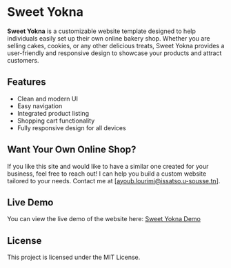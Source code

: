 # Sweet Yokna

**Sweet Yokna** is a customizable website template designed to help individuals easily set up their own online bakery shop. Whether you are selling cakes, cookies, or any other delicious treats, Sweet Yokna provides a user-friendly and responsive design to showcase your products and attract customers.

## Features
- Clean and modern UI
- Easy navigation
- Integrated product listing
- Shopping cart functionality
- Fully responsive design for all devices

## Want Your Own Online Shop?
If you like this site and would like to have a similar one created for your business, feel free to reach out! I can help you build a custom website tailored to your needs. Contact me at [ayoub.lourimi@issatso.u-sousse.tn].

## Live Demo
You can view the live demo of the website here: [Sweet Yokna Demo](https://sweet.x10.mx/)

## License
This project is licensed under the MIT License.
